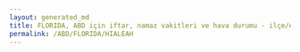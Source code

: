 ```yaml
---
layout: generated_md
title: FLORIDA, ABD için iftar, namaz vakitleri ve hava durumu - ilçe/eyalet seç
permalink: /ABD/FLORIDA/HIALEAH
---
```


<script type="text/javascript">
  var country = ABD;
  var city = FLORIDA;
  var state = HIALEAH;
  var lat = 72;
  var lon = 21;
</script>
